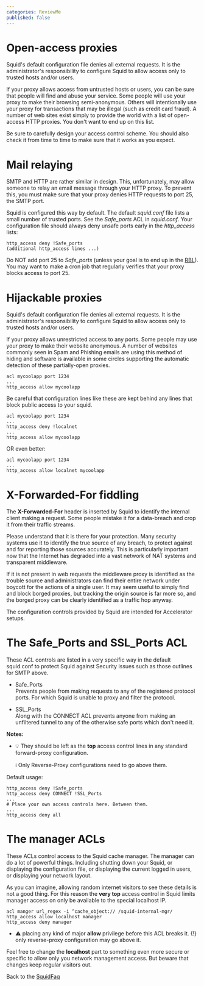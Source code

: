```yaml
---
categories: ReviewMe
published: false
---
```

# Open-access proxies

Squid's default configuration file denies all external requests. It is
the administrator's responsibility to configure Squid to allow access
only to trusted hosts and/or users.

If your proxy allows access from untrusted hosts or users, you can be
sure that people will find and abuse your service. Some people will use
your proxy to make their browsing semi-anonymous. Others will
intentionally use your proxy for transactions that may be illegal (such
as credit card fraud). A number of web sites exist simply to provide the
world with a list of open-access HTTP proxies. You don't want to end up
on this list.

Be sure to carefully design your access control scheme. You should also
check it from time to time to make sure that it works as you expect.

# Mail relaying

SMTP and HTTP are rather similar in design. This, unfortunately, may
allow someone to relay an email message through your HTTP proxy. To
prevent this, you must make sure that your proxy denies HTTP requests to
port 25, the SMTP port.

Squid is configured this way by default. The default *squid.conf* file
lists a small number of trusted ports. See the *Safe_ports* ACL in
*squid.conf*. Your configuration file should always deny unsafe ports
early in the *http_access* lists:

    http_access deny !Safe_ports
    (additional http_access lines ...)

Do NOT add port 25 to *Safe_ports* (unless your goal is to end up in
the [RBL](http://mail-abuse.org/rbl/)). You may want to make a cron job
that regularly verifies that your proxy blocks access to port 25.

# Hijackable proxies

Squid's default configuration file denies all external requests. It is
the administrator's responsibility to configure Squid to allow access
only to trusted hosts and/or users.

If your proxy allows unrestricted access to any ports. Some people may
use your proxy to make their website anonymous. A number of websites
commonly seen in Spam and Phishing emails are using this method of
hiding and software is available in some circles supporting the
automatic detection of these partially-open proxies.

    acl mycoolapp port 1234
    ...
    http_access allow mycoolapp

Be careful that configuration lines like these are kept behind any lines
that block public access to your squid.

    acl mycoolapp port 1234
    ...
    http_access deny !localnet
    ...
    http_access allow mycoolapp

OR even better:

    acl mycoolapp port 1234
    ...
    http_access allow localnet mycoolapp

# X-Forwarded-For fiddling

The **X-Forwarded-For** header is inserted by Squid to identify the
internal client making a request. Some people mistake it for a
data-breach and crop it from their traffic streams.

Please understand that it is there for your protection. Many security
systems use it to identify the true source of any breach, to protect
against and for reporting those sources accurately. This is particularly
important now that the Internet has degraded into a vast network of NAT
systems and transparent middleware.

If it is not present in web requests the middleware proxy is identified
as the trouble source and administrators can find their entire network
under boycott for the actions of a single user. It may seem useful to
simply find and block borged proxies, but tracking the origin source is
far more so, and the borged proxy can be clearly identified as a traffic
hop anyway.

The configuration controls provided by Squid are intended for
Accelerator setups.

# The Safe_Ports and SSL_Ports ACL

These ACL controls are listed in a very specific way in the default
squid.conf to protect Squid against Security issues such as those
outlines for SMTP above.

  - Safe_Ports  
    Prevents people from making requests to any of the registered
    protocol ports. For which Squid is unable to proxy and filter the
    protocol.

  - SSL_Ports  
    Along with the CONNECT ACL prevents anyone from making an unfiltered
    tunnel to any of the otherwise safe ports which don't need it.

**Notes:**

  - :bulb:
    They should be left as the **top** access control lines in any
    standard forward-proxy configuration.
    
    :information_source:
    Only Reverse-Proxy configurations need to go above them.

Default usage:

    http_access deny !Safe_ports
    http_access deny CONNECT !SSL_Ports
    ...
    # Place your own access controls here. Between them.
    ...
    http_access deny all

# The manager ACLs

These ACLs control access to the Squid cache manager. The manager can do
a lot of powerful things. Including shutting down your Squid, or
displaying the configuration file, or displaying the current logged in
users, or displaying your network layout.

As you can imagine, allowing random internet visitors to see these
details is not a good thing. For this reason the **very top** access
control in Squid limits manager access on only be available to the
special localhost IP.

    acl manger url_regex -i ^cache_object:// /squid-internal-mgr/
    http_access allow localhost manager
    http_access deny manager

  - :warning:
    placing any kind of major **allow** privilege before this ACL breaks
    it. {\!} only reverse-proxy configuration may go above it.

Feel free to change the **localhost** part to something even more secure
or specific to allow only you network management access. But beware that
changes keep regular visitors out.

Back to the
[SquidFaq](/SquidFaq)
